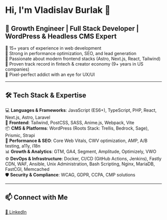 # Hi, I'm Vladislav Burlak 👋


##  🚀 Growth Engineer | Full Stack Developer | WordPress & Headless CMS Expert  
🔹 15+ years of experience in web development  
🔹 Strong in performance optimization, SEO, and lead generation  
🔹 Passionate about modern frontend stacks (Astro, Next.js, React, Tailwind)  
🔹 Proven track record in fintech & creator economy (9+ years in US companies)  
🔹 Pixel-perfect addict with an eye for UX/UI  


---

## 🛠️ Tech Stack & Expertise
💻 **Languages & Frameworks**: JavaScript (ES6+), TypeScript, PHP, React, Next.js, Astro, Laravel  
🎨 **Frontend**: Tailwind, PostCSS, SASS, Anime.js, Webpack, Vite  
📦 **CMS & Platforms**: WordPress (Roots Stack: Trellis, Bedrock, Sage), Prismic, Strapi  
🚀 **Performance & SEO**: Core Web Vitals, CWV optimization, AMP, A/B testing, a11y, i18n  
📊 **Growth & Analytics**: GTM, GA4, Segment, Amplitude, Optimizely, VWO  
⚙️ **DevOps & Infrastructure**: Docker, CI/CD (GitHub Actions, Jenkins), Fastly CDN, WAF, Ansible, Unix Administration, Bash Scripting, Nginx, MariaDB, FastCGI, Memcached  
🛡 **Security & Compliance**: WCAG, GDPR, CCPA, CMP solutions  

---

## 📫 Connect with Me
[💼 LinkedIn](https://linkedin.com/in/vburlak/)
